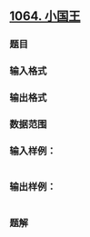 ## [1064. 小国王](https://www.acwing.com/problem/content/solution/1066/1/)

### 题目

### 输入格式

### 输出格式

### 数据范围

### 输入样例：

```

```

### 输出样例：

```

```

### 题解